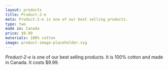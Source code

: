 ```yaml
---
layout: products
title: Product-2-e
meta: Product-2-e is one of our best selling products.
type: two
made in: Canada
price: $9.99
materials: 100% cotton
image: product-image-placeholder.svg
---
```


*Product-2-e* is one of our best selling products. It is 100% cotton and made in Canada. It costs $9.99.
